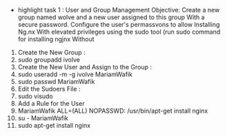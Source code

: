 - highlight task 1 : User and Group Management
Objective: Create a new group named wolve and a new user assigned to this group With a
secure password. Configure the user's permassvons to allow Installing Ng.nx With elevated
privileges using the sudo tool (run sudo command for installing ngjnx Without
1. Create the New Group : 
2. sudo groupadd ivolve
3. Create the New User and Assign to the Group :
4. sudo useradd -m -g ivolve MariamWafik
5. sudo passwd MariamWafik
6. Edit the Sudoers File : 
7. sudo visudo
8. Add a Rule for the User
9. MariamWafik ALL=(ALL) NOPASSWD: /usr/bin/apt-get install nginx
10. su - MariamWafik
11. sudo apt-get install nginx


